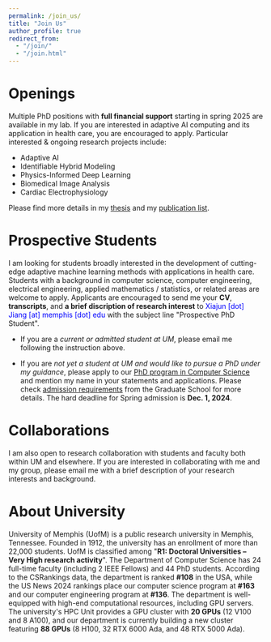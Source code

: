 ```yaml
---
permalink: /join_us/
title: "Join Us"
author_profile: true
redirect_from: 
  - "/join/"
  - "/join.html"
---
```


Openings
======
Multiple PhD positions with **full financial support** starting in spring 2025 are available in my lab. If you are interested in adaptive AI computing and its application in health care, you are encouraged to apply. Particular interested & ongoing research projects include:
* Adaptive AI
* Identifiable Hybrid Modeling
* Physics-Informed Deep Learning
* Biomedical Image Analysis
* Cardiac Electrophysiology

Please find more details in my [thesis](https://repository.rit.edu/cgi/viewcontent.cgi?article=12864&context=theses) and my [publication list](https://john-x-jiang.github.io/publications/).

Prospective Students
======

I am looking for students broadly interested in the development of cutting-edge adaptive machine learning methods with applications in health care. Students with a background in computer science, computer engineering, electrical engineering, applied mathematics / statistics, or related areas are welcome to apply. Applicants are encouraged to send me your **CV**, **transcripts**, and **a brief discription of research interest** to <font style="color:blue">Xiajun [dot] Jiang [at] memphis [dot] edu</font> with the subject line "Prospective PhD Student".

* If you are a *current or admitted student at UM*, please email me following the instruction above.

* If you are *not yet a student at UM and would like to pursue a PhD under my guidance*, please apply to our [PhD program in Computer Science](https://www.memphis.edu/cs/about/index.php) and mention my name in your statements and applications. Please check [admission requirements](https://www.memphis.edu/cs/future_students/graduate.php) from the Graduate School for more details. The hard deadline for Spring admission is **Dec. 1, 2024**. 


Collaborations
======
I am also open to research collaboration with students and faculty both within UM and elsewhere. If you are interested in collaborating with me and my group, please email me with a brief description of your research interests and background.


About University
======

University of Memphis (UofM) is a public research university in Memphis, Tennessee. Founded in 1912, the university has an enrollment of more than 22,000 students. UofM is classified among "**R1: Doctoral Universities – Very High research activity**". The Department of Computer Science has 24 full-time faculty (including 2 IEEE Fellows) and 44 PhD students. According to the CSRankings data, the department is ranked **#108** in the USA, while the US News 2024 rankings place our computer science program at **#163** and our computer engineering program at **#136**. The department is well-equipped with high-end computational resources, including GPU servers. The university's HPC Unit provides a GPU cluster with **20 GPUs** (12 V100 and 8 A100), and our department is currently building a new cluster featuring **88 GPUs** (8 H100, 32 RTX 6000 Ada, and 48 RTX 5000 Ada).

